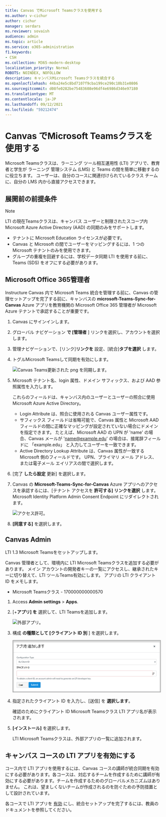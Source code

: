 ```yaml
---
title: Canvas でMicrosoft Teamsクラスを使用する
ms.author: v-cichur
author: cichur
manager: serdars
ms.reviewer: sovaish
audience: admin
ms.topic: article
ms.service: o365-administration
f1.keywords:
- CSH
ms.collection: M365-modern-desktop
localization_priority: Normal
ROBOTS: NOINDEX, NOFOLLOW
description: キャンバスMicrosoft Teamsクラスを統合する
ms.openlocfilehash: 44ba24e5c8bd7107f9cba199ce290c10b31e0806
ms.sourcegitcommit: d08fe0282be75483608e96df4e6986d346e97180
ms.translationtype: MT
ms.contentlocale: ja-JP
ms.lasthandoff: 09/12/2021
ms.locfileid: "59212474"
---
```

# <a name="use-microsoft-teams-classes-with-canvas"></a>Canvas でMicrosoft Teamsクラスを使用する

Microsoft Teamsクラスは、ラーニング ツール相互運用性 (LTI) アプリで、教育者と学生が ラーニング 管理システム (LMS) と Teams の間を簡単に移動するのに役立ちます。 ユーザーは、自分のコースに関連付けられているクラス チームに、自分の LMS 内から直接アクセスできます。

## <a name="prerequisites-before-deployment"></a>展開前の前提条件

> [!NOTE]
> LTI の現在Teamsクラスは、キャンバス ユーザーと制限されたスコープ内Microsoft Azure Active Directory (AAD) の同期のみをサポートします。 
> - テナントに Microsoft Education ライセンスが必要です。
> - Canvas と Microsoft の間でユーザーをマッピングするには、1 つの Microsoft テナントのみを使用できます。
> - グループの重複を回避するには、学校データ同期 LTI を使用する前に、Teams (SDS) をオフにする必要があります。

## <a name="microsoft-office-365-admin"></a>Microsoft Office 365管理者

Instructure Canvas 内で Microsoft Teams 統合を管理する前に、Canvas の管理セットアップを完了する前に、キャンバスの **microsoft-Teams-Sync-for-Canvas** Azure アプリを教育機関の Microsoft Office 365 管理者が Microsoft Azure テナントで承認することが重要です。

1. Canvas にサインインします。

2. グローバル ナビゲーション **で [管理者** ] リンクを選択し、アカウントを選択します。

3. 管理ナビゲーションで、[リンク]**リンクを** 設定、[統合]**タブを選択** します。

4. トグルMicrosoft Teamsして同期を有効にします。
   
   ![Canvas Teams更新された png を同期します。](https://user-images.githubusercontent.com/87142492/128225881-abdfc52d-dc9e-48ad-aec5-f6617c6436f3.png)

5. Microsoft テナント名、login 属性、ドメイン サフィックス、および AAD 参照属性を入力します。

   これらのフィールドは、キャンバス内のユーザーとユーザーの照合に使用Microsoft Azure Active Directory。 
   * Login Attribute は、照合に使用される Canvas ユーザー属性です。
   * サフィックス フィールドは省略可能で、Canvas 属性と Microsoft AAD フィールドの間に正確なマッピングが設定されていない場合にドメインを指定できます。 たとえば、Microsoft AAD の UPN が 'name' の場合、Canvas メールが 'name@example.edu' の場合は、接尾辞フィールドに 「example.edu」 と入力してユーザーを一致できます。
   * Active Directory Lookup Attribute は、Canvas 属性が一致する Microsoft 側のフィールドです。 UPN、プライマリ メール アドレス、または電子メール エイリアスの間で選択します。

6. [完了 **したら設定** 更新] を選択します。

7. Canvas の **Microsoft-Teams-Sync-for-Canvas** Azure アプリへのアクセスを承認するには、[テナント アクセスを **許可する] リンクを選択** します。 Microsoft Identity Platform Admin Consent Endpoint にリダイレクトされます。

   ![アクセス許可。](media/permissions.png)

8. **[同意する]** を選択します。

## <a name="canvas-admin"></a>Canvas Admin

LTI 1.3 Microsoft Teamsをセットアップします。

Canvas 管理者として、環境内に LTI Microsoft Teamsクラスを追加する必要があります。 メイン アカウントの開発者キーの一覧にアクセスし、継承されたキーに切り替えて、LTI ツールTeams有効にします。 アプリの LTI クライアント ID をメモします。

 - Microsoft Teamsクラス - 170000000000570

1. Access **Admin settings**  >  **Apps**.

2. [+**アプリ] を** 選択して、LTI Teamsを追加します。

   ![外部アプリ。](media/external-apps.png)

3. 構成 **の種類として [クライアント ID 別** ] を選択します。

   ![アプリを追加します。](media/add-app.png)

4. 指定されたクライアント ID を入力し、[送信] を **選択します**。

   確認のためにクライアント ID Microsoft Teamsクラス LTI アプリ名が表示されます。

5. **[インストール]** を選択します。

   LTI Microsoft Teamsクラスは、外部アプリの一覧に追加されます。
   
## <a name="enabling-the-lti-app-for-canvas-courses"></a>キャンバス コースの LTI アプリを有効にする

コース内で LTI アプリを使用するには、Canvas コースの講師が統合同期を有効にする必要があります。各コースは、対応するチームを作成するために講師が有効にする必要があります。チームを作成するためのグローバルメカニズムはありません。 これは、望ましくないチームが作成されるのを防ぐための予防措置として設計されています。

各コースで LTI アプリを [有効](https://support.microsoft.com/topic/use-microsoft-teams-classes-in-your-lms-preview-ac6a1e34-32f7-45e6-b83e-094185a1e78a#ID0EBD=Instructure_Canvas) にし、統合セットアップを完了するには、教員のドキュメントを参照してください。
